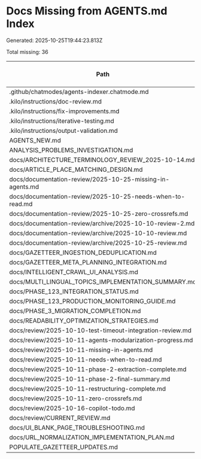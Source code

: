 # Docs Missing from AGENTS.md Index

Generated: 2025-10-25T19:44:23.813Z

Total missing: 36

| Path | Lines | Category | When to Read | Timely |
| --- | ---: | --- | --- | --- |
| .github/chatmodes/agents-indexer.chatmode.md | 83 | feature | No | Yes |
| .kilo/instructions/doc-review.md | 10 | feature | No | Yes |
| .kilo/instructions/fix-improvements.md | 8 | feature | No | Yes |
| .kilo/instructions/iterative-testing.md | 8 | feature | No | Yes |
| .kilo/instructions/output-validation.md | 8 | feature | No | Yes |
| AGENTS_NEW.md | 407 | feature | Yes | Yes |
| ANALYSIS_PROBLEMS_INVESTIGATION.md | 272 | investigation | No | Yes |
| docs/ARCHITECTURE_TERMINOLOGY_REVIEW_2025-10-14.md | 293 | architecture | No | Yes |
| docs/ARTICLE_PLACE_MATCHING_DESIGN.md | 856 | feature | No | Yes |
| docs/documentation-review/2025-10-25-missing-in-agents.md | 49 | feature | Yes | Yes |
| docs/documentation-review/2025-10-25-needs-when-to-read.md | 69 | feature | Yes | Yes |
| docs/documentation-review/2025-10-25-zero-crossrefs.md | 8 | feature | Yes | Yes |
| docs/documentation-review/archive/2025-10-10-review-2.md | 216 | feature | Yes | Yes |
| docs/documentation-review/archive/2025-10-10-review.md | 439 | feature | Yes | Yes |
| docs/documentation-review/archive/2025-10-25-review.md | 191 | feature | Yes | Yes |
| docs/GAZETTEER_INGESTION_DEDUPLICATION.md | 308 | feature | No | Yes |
| docs/GAZETTEER_META_PLANNING_INTEGRATION.md | 321 | planning | No | Yes |
| docs/INTELLIGENT_CRAWL_UI_ANALYSIS.md | 423 | feature | No | Yes |
| docs/MULTI_LINGUAL_TOPICS_IMPLEMENTATION_SUMMARY.md | 316 | planning | No | Yes |
| docs/PHASE_123_INTEGRATION_STATUS.md | 312 | planning | No | Yes |
| docs/PHASE_123_PRODUCTION_MONITORING_GUIDE.md | 519 | planning | No | Yes |
| docs/PHASE_3_MIGRATION_COMPLETION.md | 126 | planning | No | Yes |
| docs/READABILITY_OPTIMIZATION_STRATEGIES.md | 516 | feature | No | Yes |
| docs/review/2025-10-10-test-timeout-integration-review.md | 256 | feature | Yes | Yes |
| docs/review/2025-10-11-agents-modularization-progress.md | 181 | feature | No | Yes |
| docs/review/2025-10-11-missing-in-agents.md | 23 | feature | Yes | Yes |
| docs/review/2025-10-11-needs-when-to-read.md | 20 | feature | Yes | Yes |
| docs/review/2025-10-11-phase-2-extraction-complete.md | 211 | planning | No | Yes |
| docs/review/2025-10-11-phase-2-final-summary.md | 346 | planning | No | Yes |
| docs/review/2025-10-11-restructuring-complete.md | 362 | feature | Yes | Yes |
| docs/review/2025-10-11-zero-crossrefs.md | 14 | feature | Yes | Yes |
| docs/review/2025-10-16-copilot-todo.md | 4 | feature | No | Yes |
| docs/review/CURRENT_REVIEW.md | 172 | feature | Yes | Yes |
| docs/UI_BLANK_PAGE_TROUBLESHOOTING.md | 222 | feature | No | Yes |
| docs/URL_NORMALIZATION_IMPLEMENTATION_PLAN.md | 210 | planning | No | Yes |
| POPULATE_GAZETTEER_UPDATES.md | 242 | feature | No | Yes |